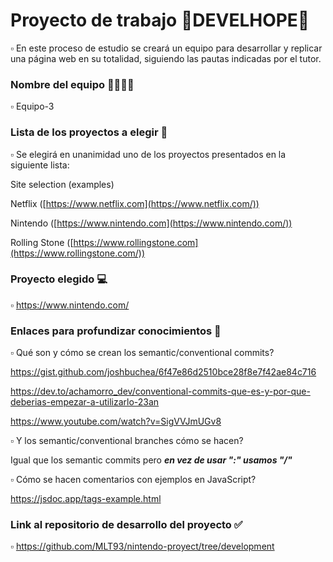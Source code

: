 # Proyecto de trabajo 🚸DEVELHOPE🚸


  ▫    En este proceso de estudio se creará un equipo para desarrollar y replicar una página web en su totalidad, siguiendo las pautas indicadas por el tutor. 

### Nombre del equipo 👨‍👩‍👧‍👦


  ▫    Equipo-3

### Lista de los proyectos a elegir 📃


  ▫    Se elegirá en unanimidad uno de los proyectos presentados en la siguiente lista: 

  Site selection (examples)

Netflix ([https://www.netflix.com](https://www.netflix.com/))

Nintendo ([https://www.nintendo.com](https://www.nintendo.com/))

Rolling Stone ([https://www.rollingstone.com](https://www.rollingstone.com/))
  

### Proyecto elegido 💻

  ▫    https://www.nintendo.com/
  
### Enlaces para profundizar conocimientos 🎒

  ▫  Qué son y cómo se crean los semantic/conventional commits?
  
  https://gist.github.com/joshbuchea/6f47e86d2510bce28f8e7f42ae84c716
  
  https://dev.to/achamorro_dev/conventional-commits-que-es-y-por-que-deberias-empezar-a-utilizarlo-23an

  https://www.youtube.com/watch?v=SigVVJmUGv8

  
  ▫    Y los semantic/conventional branches cómo se hacen?
  
  Igual que los semantic commits pero ***en vez de usar ":" usamos "/"***


  ▫    Cómo se hacen comentarios con ejemplos en JavaScript?
  
  https://jsdoc.app/tags-example.html
  
### Link al repositorio de desarrollo del proyecto ✅

  ▫    https://github.com/MLT93/nintendo-proyect/tree/development
